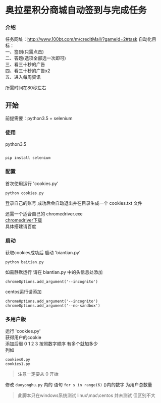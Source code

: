 # 奥拉星积分商城自动签到与完成任务

### 介绍 
任务网址：http://www.100bt.com/m/creditMall/?gameId=2#task
自动化目标：  
一、签到(只需点击)   
二、答题(选项全部选一次即可)  
三、看三十秒的广告  
四、看三十秒的广告x2  
五、进入每周资讯  

所需时间在80秒左右
## 开始

前提需要：python3.5 + selenium

### 使用

python3.5
```bash

pip install selenium
```
### 配置

首次使用运行 'cookies.py'  
```
python cookies.py 
```
登录自己的账号
成功后会自动退出并在目录生成一个 cookies.txt 文件

还需一个适合自己的 chromedriver.exe  
[chromedriver下载](https://chromedriver.storage.googleapis.com/index.html)  
具体搭建请百度  

### 启动

获取cookies成功后
启动 'biantian.py'

```
python baitian.py
```

如需静默运行 请在 biantian.py 中的头信息处添加
```
chromeOptions.add_argument('--incognito') 
```
centos运行请添加
```
chromeOptions.add_argument('--incognito') 
chromeOptions.add_argument('--no-sandbox')
```
### 多用户版
运行 'cookies.py'            
获得用户的cookie        
添加后缀 0 1 2 3 按照数字顺序 有多个就加多少      
列如
```
cookies0.py
cookies1.py
```
> 注意一定要从 0 开始

修改 `duoyonghu.py` 内的 语句
```for s in range(6)```
()内的数字 为用户总数量

> 此脚本只在windows系统测试     linux\mac\centos 并未测试 但区别不大  
